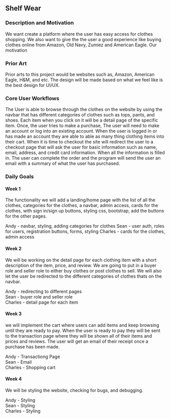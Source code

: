 ## Shelf Wear

### Description and Motivation
We want create a platform where the user has easy access for clothes shopping. We also want to give the the user a good experience like buying clothes online from Amazon, Old Navy, Zumiez and American Eagle. Our  motivation

### Prior Art
Prior arts to this project would be websites such as, Amazon, American Eagle, H&M, and etc. The design will be made based on what we feel like is the best design for UI/UX.

### Core User Workflows
The User is able to browse through the clothes on the website by using the navbar that has different categories of clothes such as tops, pants, and shoes. Each item when you click on it will be a detail page of the specific item.  Once, the user tries to make a purchase, The user will need to make an account or log into an existing account. When the user is logged in or has made an account they are able to able as many thing clothing items into their cart. When it is time to checkout the site will redirect the user to a checkout page that will ask the user for basic information such as name, email, address, and credit card information. When all the information is filled in. The user can complete the order and the program will send the user an email with a summary of what the user has purchased.

<!-- Description if needed -->
<!-- The first page will be the homepage and will have the sign up and login button in the navbar. When the user is logged in, the navbar will have categories to clothes like tops, pants and shoes. Contents will be in the body with a short description and when clicked, user will be redirected into a detail page of the product. The detail page will a description and reviews of the product. User can then add item into a cart and will only be able to check out if the user is signed in.  -->

### Daily Goals

#### Week 1

The functionality we will add a landing/home page with the list of all the clothes, categories for the clothes, a navbar, admin access, cards for the clothes, with sign in/sign up buttons, styling css, bootstrap, add the buttons for the other pages.

Andy - navbar, styling, adding  categories for clothes
Sean - user auth, roles for users, registration buttons, forms, styling
Charles - cards for the clothes, admin access


#### Week 2

We will be working on the detail page for each clothing item with a short description of the item, price, and review. We are going to put in a buyer role and seller role to either buy clothes or post clothes to sell. We will also let the user be redirected to the different categories of clothes thats on the navbar.

Andy - redirecting to different pages  
Sean - buyer role and seller role  
Charles - detail page for each item  

#### Week 3

we will implement the cart where users can add items and keep browsing until they are ready to pay. When the user is ready to pay they will be sent to the transaction page where they will be shown all of their items and prices and reviews. The user will get an email of their receipt once a purchase has been made.

Andy - Transactiong Page  
Sean - Email  
Charles - Shopping cart   


#### Week 4

We will be styling the website, checking for bugs, and debugging.

Andy - Styling  
Sean - Styling  
Charles - Styling  




